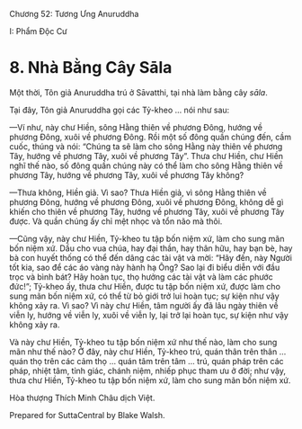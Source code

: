  

Chương 52: Tương Ưng Anuruddha

I: Phẩm Ðộc Cư

# 8\. Nhà Bằng Cây Sāla

Một thời, Tôn giả Anuruddha trú ở Sāvatthi, tại nhà làm bằng cây _sāla_.

Tại đây, Tôn giả Anuruddha gọi các Tỷ-kheo … nói như sau:

—Ví như, này chư Hiền, sông Hằng thiên về phương Ðông, hướng về phương Ðông, xuôi về phương Ðông. Rồi một số đông quần chúng đến, cầm cuốc, thúng và nói: “Chúng ta sẽ làm cho sông Hằng này thiên về phương Tây, hướng về phương Tây, xuôi về phương Tây”. Thưa chư Hiền, chư Hiền nghĩ thế nào, số đông quần chúng này có thể làm cho sông Hằng thiên về phương Tây, hướng về phương Tây, xuôi về phương Tây không?

—Thưa không, Hiền giả. Vì sao? Thưa Hiền giả, vì sông Hằng thiên về phương Ðông, hướng về phương Ðông, xuôi về phương Ðông, không dễ gì khiến cho thiên về phương Tây, hướng về phương Tây, xuôi về phương Tây được. Và quần chúng ấy chỉ mệt nhọc và tổn não mà thôi.

—Cũng vậy, này chư Hiền, Tỷ-kheo tu tập bốn niệm xứ, làm cho sung mãn bốn niệm xứ. Dầu cho vua chúa, hay đại thần, hay thân hữu, hay bạn bè, hay bà con huyết thống có thể đến dâng các tài vật và mời: “Hãy đến, này Người tốt kia, sao để các áo vàng này hành hạ Ông? Sao lại đi biểu diễn với đầu trọc và bình bát? Hãy hoàn tục, thọ hưởng các tài vật và làm các phước đức!”; Tỷ-kheo ấy, thưa chư Hiền, được tu tập bốn niệm xứ, được làm cho sung mãn bốn niệm xứ, có thể từ bỏ giới trở lui hoàn tục; sự kiện như vậy không xảy ra. Vì sao? Vì này chư Hiền, tâm người ấy đã lâu ngày thiên về viễn ly, hướng về viễn ly, xuôi về viễn ly, lại trở lại hoàn tục, sự kiện như vậy không xảy ra.

Và này chư Hiền, Tỷ-kheo tu tập bốn niệm xứ như thế nào, làm cho sung mãn như thế nào? Ở đây, này chư Hiền, Tỷ-kheo trú, quán thân trên thân … quán thọ trên các cảm thọ … quán tâm trên tâm … trú, quán pháp trên các pháp, nhiệt tâm, tỉnh giác, chánh niệm, nhiếp phục tham ưu ở đời; như vậy, thưa chư Hiền, Tỷ-kheo tu tập bốn niệm xứ, làm cho sung mãn bốn niệm xứ.

Hòa thượng Thích Minh Châu dịch Việt.

Prepared for SuttaCentral by Blake Walsh.